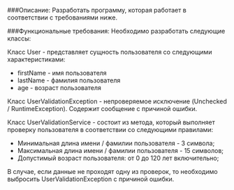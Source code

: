 ###Описание:
Разработать программу, которая работает в соответствии с требованиями ниже.

###Функциональные требования:
Необходимо разработать следующие классы:

Класс User - представляет сущность пользователя со следующими характеристиками:

- firstName - имя пользователя
- lastName - фамилия пользователя
- age - возраст пользователя

Класс UserValidationException - непроверяемое исключение (Unchecked / RuntimeException). Содержит сообщение с причиной ошибки.

Класс UserValidationService - состоит из метода, который выполняет проверку пользователя в соответствии со следующими правилами:

- Минимальная длина имени / фамилии пользователя - 3 символа;
- Максимальная длина имени / фамилии пользователя - 15 символов;
- Допустимый возраст пользователя: от 0 до 120 лет включительно;

В случае, если данные не проходят одну из проверок, то необходимо выбросить UserValidationException с причиной ошибки.